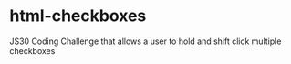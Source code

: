 # html-checkboxes
JS30 Coding Challenge that allows a user to hold and shift click multiple checkboxes
